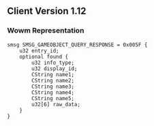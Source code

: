 ## Client Version 1.12

### Wowm Representation
```rust,ignore
smsg SMSG_GAMEOBJECT_QUERY_RESPONSE = 0x005F {
    u32 entry_id;    
    optional found {    
        u32 info_type;        
        u32 display_id;        
        CString name1;        
        CString name2;        
        CString name3;        
        CString name4;        
        CString name5;        
        u32[6] raw_data;        
    }    
}

```
